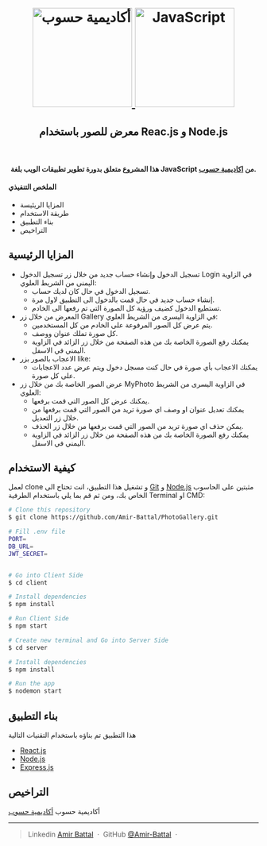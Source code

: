 
<h1 align="center">
  <br>
  <a href="https://academy.hsoub.com/learn/javascript-application-development/">
    <img src="https://avatars.githubusercontent.com/u/12829424?s=200&v=4" alt="أكاديمية حسوب" width="200">
    <img src="https://upload.wikimedia.org/wikipedia/commons/6/6a/JavaScript-logo.png" alt="JavaScript" width="200">
  </a>
  <br>
    <h2 align="center">معرض للصور باستخدام Reac.js و Node.js</h2>
  <br>
</h1>

<h4 align="center">هذا المشروع متعلق بدورة تطوير تطبيقات الويب بلغة JavaScript من <a href="https://academy.hsoub.com/learn/javascript-application-development/" target="_blank">اكاديمية حسوب</a>.</h4>

<h4>الملخص التنفيذي</h4>
<ul>
  <li>المزايا الريئيسة</li>
  <li>طريقة الاستخدام</li>
  <li>بناء التطبيق</li>
  <li>التراخيص</li>
</ul>


## المزايا الرئيسية

* تسجيل الدخول وإنشاء حساب جديد من خلال زر تسجيل الدخول Login في الزاوية اليمنى من الشريط العلوي:
  - تسجيل الدخول في حال كان لديك حساب.
  - إنشاء حساب جديد في حال قمت بالدخول الى التطبيق لاول مرة.
  - تستطيع الدخول كضيف ورؤية كل الصورة التي تم رفعها الى الخادم.
* المعرض من خلال زر Gallery في الزاوية اليسرى من الشريط العلوي:
  - يتم عرض كل الصور المرفوعة على الخادم من كل المستخدمين.
  - كل صورة تملك عنوان ووصف.
  - يمكنك رفع الصورة الخاصة بك من هذه الصفحة من خلال زر الزائد في الزاوية اليمني في الاسفل.
* الاعجاب بالصور بزر like:
  - يمكنك الاعجاب بأي صورة في حال كنت مسجل دخول ويتم عرض عدد الاعجابات على كل صورة.
* عرض الصور الخاصة بك من خلال زر MyPhoto في الزاوية اليسرى من الشريط العلوي:
  - يمكنك عرض كل الصور التي قمت برفعها.
  - يمكنك تعديل عنوان او وصف اي صورة تريد من الصور التي قمت برفعها من خلال زر التعديل.
  - يمكن حذف اي صورة تريد من الصور التي قمت برفعها من خلال زر الحذف.
  - يمكنك رفع الصورة الخاصة بك من هذه الصفحة من خلال زر الزائد في الزاوية اليمني في الاسفل.


## كيفية الاستخدام
لعمل clone و تشغيل هذا التطبيق، انت تحتاج الى [Git](https://git-scm.com) و [Node.js](https://nodejs.org/en/download/) مثبتين على الحاسوب الخاص بك، ومن ثم قم بما يلي باستخدام الطرفية Terminal او CMD:


```bash
# Clone this repository
$ git clone https://github.com/Amir-Battal/PhotoGallery.git

# Fill .env file
PORT=
DB_URL=
JWT_SECRET=


# Go into Client Side
$ cd client

# Install dependencies
$ npm install

# Run Client Side
$ npm start

# Create new terminal and Go into Server Side
$ cd server

# Install dependencies
$ npm install

# Run the app
$ nodemon start
```

## بناء التطبيق

هذا التطبيق تم بناؤه باستخدام التقنيات التالية

- [React.js](https://react.dev/)
- [Node.js](https://nodejs.org/)
- [Express.js](https://expressjs.com/)



## التراخيص

أكاديمية حسوب  [أكاديمية حسوب](https://academy.hsoub.com/)

---

> Linkedin [Amir Battal](https://www.linkedin.com/in/amir-battal/) &nbsp;&middot;&nbsp;
> GitHub [@Amir-Battal](https://github.com/Amir-Battal) &nbsp;&middot;&nbsp;

